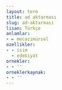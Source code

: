 ```yaml
---
layout: term
title: ad aktarması
slug: ad-aktarmasi
lisan: Türkçe
anlamlar:
- ► mecazımürsel
ozellikler:
- - isim
  - edebiyat
ornekler:
- - ''
orneklerkaynak:
- - ''
---
```

